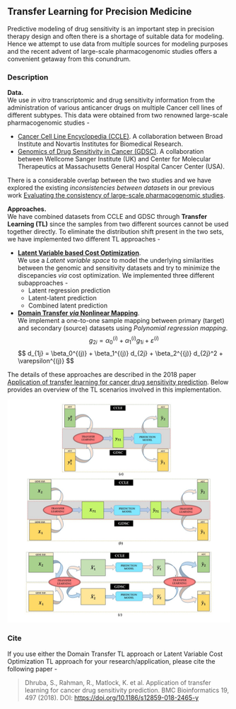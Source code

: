 ## Transfer Learning for Precision Medicine  
Predictive modeling of drug sensitivity is an important step in precision therapy design and often there is a shortage of suitable data for modeling. Hence we attempt to use data from multiple sources for modeling purposes and the recent advent of large-scale pharmacogenomic studies offers a convenient getaway from this conundrum. 

### Description
**Data.**  
We use *in vitro* transcriptomic and drug sensitivity information from the administration of various anticancer drugs on multiple Cancer cell lines of different subtypes. This data were obtained from two renowned large-scale pharmacogenomic studies - 
   * [Cancer Cell Line Encyclopedia (CCLE)](https://portals.broadinstitute.org/ccle/about/). A collaboration between Broad Institute and Novartis Institutes for Biomedical Research.
   * [Genomics of Drug Sensitivity in Cancer (GDSC)](https://www.cancerrxgene.org/about). A collaboration between Wellcome Sanger Institute (UK) and Center for Molecular Therapeutics at Massachusetts General Hospital Cancer Center (USA). 

There is a considerable overlap between the two studies and we have explored the existing *inconsistencies between datasets* in our previous work [Evaluating the consistency of large-scale pharmacogenomic studies](https://academic.oup.com/bib/article-abstract/20/5/1734/5034074). 

**Approaches.**  
We have combined datasets from CCLE and GDSC through **Transfer Learning (TL)** since the samples from two different sources cannot be used together directly. To eliminate the distribution shift present in the two sets, we have implemented two different TL approaches - 
   * <ins><b>Latent Variable based Cost Optimization</b></ins>.  
     We use a *Latent variable space* to model the underlying similarities between the genomic and sensitivity datasets and try to minimize the discepancies _via_ cost optimization. We implemented three different subapproaches -      
      * Latent regression prediction
      * Latent-latent prediction
      * Combined latent prediction
   * <ins><b>Domain Transfer _via_ Nonlinear Mapping</b></ins>.  
     We implement a one-to-one sample mapping between primary (target) and secondary (source) datasets using *Polynomial regression mapping*.
     $$ g_{2i} = \alpha_0^{(i)} + \alpha_1^{(i)} g_{1i} + \varepsilon^{(i)} $$
     $$ d_{1j} = \beta_0^{(j)} + \beta_1^{(j)} d_{2j} + \beta_2^{{j)} d_{2j}^2 + \varepsilon^{(j)} $$

The details of these approaches are described in the 2018 paper [Application of transfer learning for cancer drug sensitivity prediction](https://bmcbioinformatics.biomedcentral.com/articles/10.1186/s12859-018-2465-y). Below provides an overview of the TL scenarios involved in this implementation. 

![TransferLearningSummary](https://github.com/dhruba018/Transfer_Learning_Precision_Medicine/blob/master/TLsummary.jpg)

### Cite
If you use either the Domain Transfer TL approach or Latent Variable Cost Optimization TL approach for your research/application, please cite the following paper - 
> Dhruba, S., Rahman, R., Matlock, K. et al. Application of transfer learning for cancer drug sensitivity prediction. BMC Bioinformatics 19, 497 (2018). 
  DOI: https://doi.org/10.1186/s12859-018-2465-y
